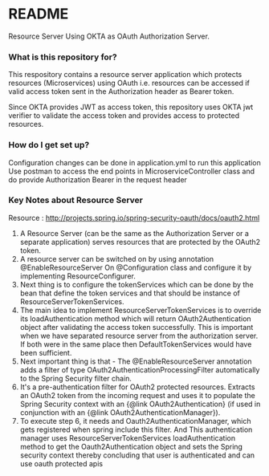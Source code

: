 # README #

Resource Server Using OKTA as OAuth Authorization Server.

### What is this repository for? ###

This respository contains a resource server application which protects resources (Microservices) using OAuth i.e. resources can be accessed if 
valid access token sent in the Authorization header as Bearer token.
<p>Since OKTA provides JWT as access token, this repository uses OKTA jwt verifier to validate the access token and provides access to 
protected resources.

### How do I get set up? ###

Configuration changes can be done in application.yml to run this application
Use postman to access the end points in MicroserviceController class and do provide Authorization Bearer<JWT token> 
in the request header

### Key Notes about Resource Server ###
 Resource : http://projects.spring.io/spring-security-oauth/docs/oauth2.html <br/>
 1. A Resource Server (can be the same as the Authorization Server or a separate application) serves resources that are protected by the OAuth2 token. <br/>
 2. A resource server can be switched on by using annotation @EnableResourceServer	On @Configuration class and configure it by implementing ResourceConfigurer.
 3. Next thing is to configure the tokenServices which can be done by the bean that define the token services and that should be instance of ResourceServerTokenServices.
 4. The main idea to implement ResourceServerTokenServices is to override its loadAuthentication method which will return OAuth2Authentication object after validating the access token successfully. This is important when we have separated  resource server from the authorization server. If both were in the same place then DefaultTokenServices would have been sufficient.
 5. Next important thing is that - The @EnableResourceServer annotation adds a filter of type OAuth2AuthenticationProcessingFilter automatically to the Spring Security filter chain.
 6. It's a pre-authentication filter for OAuth2 protected resources. Extracts an OAuth2 token from the incoming request and uses it to populate the Spring Security context with an {@link OAuth2Authentication} (if used in conjunction with an
 	{@link OAuth2AuthenticationManager}).
 7. To execute step 6, it needs and Oauth2AuthenticationManager, which gets registered when spring include this filter. And This authentication manager uses ResourceServerTokenServices loadAuthentication method to get the Oauth2Authentication object and sets the Spring security context thereby concluding that user is authenticated and can use oauth protected apis
